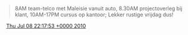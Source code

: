 > 8AM team\-telco met Maleisie vanuit auto, 8\.30AM projectoverleg bij klant, 10AM\-17PM cursus op kantoor; Lekker rustige vrijdag dus\!

<img src="../../media/tweet.ico" width="12" /> [Thu Jul 08 22:17:53 +0000 2010](https://twitter.com/DromerDenker/status/18066787344)